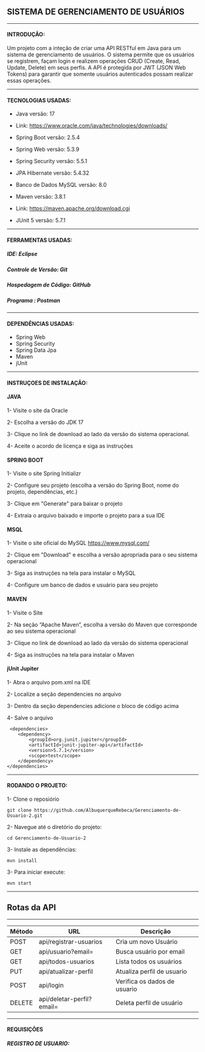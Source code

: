 ## SISTEMA DE GERENCIAMENTO DE USUÁRIOS
---------------------------------------------


#### INTRODUÇÃO: 
Um projeto com a inteção de criar uma API RESTful em Java para um sistema de gerenciamento de usuários.
O sistema permite que os usuários se registrem, façam login e realizem operações CRUD (Create, Read, Update, Delete) em seus perfis.
A API é protegida por JWT (JSON Web Tokens) para garantir que somente usuários autenticados possam realizar essas operações.

---------------------------------------------


#### TECNOLOGIAS USADAS: 
- Java versão: 17

- Link: https://www.oracle.com/java/technologies/downloads/

- Spring Boot versão: 2.5.4

- Spring Web versão: 5.3.9

- Spring Security versão: 5.5.1

- JPA Hibernate versão: 5.4.32

- Banco de Dados MySQL versão: 8.0

- Maven versão: 3.8.1

- Link: https://maven.apache.org/download.cgi

- JUnit 5 versão: 5.7.1
-------------------------------------------------------------------------------------------

  #### FERRAMENTAS USADAS:
##### IDE: Eclipse
##### Controle de Versão: Git
##### Hospedagem de Código: GitHub
##### Programa : Postman 

--------------------------------------------------------------------------------------------
#### DEPENDÊNCIAS USADAS: 
- Spring Web
- Spring Security
- Spring Data Jpa
- Maven
- jUnit

-------------------------------------------------------------------------------------------



#### INSTRUÇOES DE INSTALAÇÃO: 
#### JAVA
1- Visite o site da Oracle

2- Escolha a versão do JDK 17

3- Clique no link de download ao lado da versão do sistema operacional.

4- Aceite o acordo de licença e siga as instruções

#### SPRING BOOT
1- Visite o site Spring Initializr

2- Configure seu projeto (escolha a versão do Spring Boot, nome do projeto, dependências, etc.)

3- Clique em "Generate" para baixar o projeto

4- Extraia o arquivo baixado e importe o projeto para a sua IDE

#### MSQL
1- Visite o site oficial do MySQL  https://www.mysql.com/

2- Clique em "Download" e escolha a versão apropriada para o seu sistema operacional

3- Siga as instruções na tela para instalar o MySQL

4- Configure um banco de dados e usuário para seu projeto



#### MAVEN
1- Visite o Site

2- Na seção “Apache Maven”, escolha a versão do Maven que corresponde ao seu sistema operacional

3- Clique no link de download ao lado da versão do sistema operacional

4- Siga as instruções na tela para instalar o Maven

#### jUnit Jupiter
1- Abra o arquivo pom.xml na IDE

2- Localize a seção dependencies no arquivo

3- Dentro da seção dependencies adicione o bloco de código acima

4- Salve o arquivo


```
 <dependencies>
    <dependency>
        <groupId>org.junit.jupiter</groupId>
        <artifactId>junit-jupiter-api</artifactId>
        <version>5.7.1</version>
        <scope>test</scope>
    </dependency>
</dependencies> 

```


------------------------------------------------------------------------------------------------
#### RODANDO O PROJETO: 

1- Clone o reposiório 
```
git clone https://github.com/AlbuquerqueRebeca/Gerenciamento-de-Usuario-2.git
```

2- Navegue até o diretório do projeto:
```
cd Gerenciamento-de-Usuario-2
```
  
3- Instale as dependências:
```
mvn install
```
3- Para iniciar execute:
```
mvn start

```

-----------------------------------------------------------------------------------------------------------------------

## Rotas da API
----------------------------------------------------------------------------------------------------------------------
| Método | URL                       | Descrição                   |
|--------|---------------------------|-----------------------------|
| POST   | api/registrar-usuarios    | Cria um novo Usuário        |
| GET    |  api/usuario?email=       | Busca usuário por email     |
| GET    | api/todos-usuarios        | Lista todos os usuários     |
| PUT    | api/atualizar-perfil      |  Atualiza perfil de usuario |
| POST   |  api/login                | Verifica os dados de usuario|
| DELETE | api/deletar-perfil?email= | Deleta perfil de usuário    |


--------------------------------------------------------------------------------------------------------------

#### REQUISIÇÕES

##### REGISTRO DE USUARIO:




















